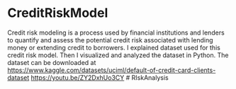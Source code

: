# CreditRiskModel
Credit risk modeling is a process used by financial institutions and lenders to quantify and assess the potential credit risk associated with lending money or extending credit to borrowers. I explained dataset used for this credit risk model. Then I visualized and analyzed the dataset in Python. The dataset can be downloaded at https://www.kaggle.com/datasets/uciml/default-of-credit-card-clients-dataset https://youtu.be/ZY2DxhUo3CY
#   R I s k A n a l y s i s  
 
